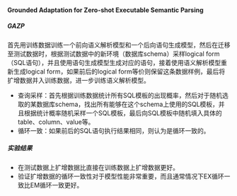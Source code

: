 #### Grounded Adaptation for Zero-shot Executable Semantic Parsing

##### GAZP

首先用训练数据训练一个前向语义解析模型和一个后向语句生成模型，然后在迁移至测试数据时，根据测试数据中的新环境（数据库schema）采样logical form（SQL语句），并且使用语句生成模型生成对应的语句，接着使用语义解析模型重新生成logical form，如果前后的logical form等价则保留这条数据样例，最后将扩增数据并入训练数据，进一步训练语义解析模型。

* 查询采样：首先根据训练数据统计所有SQL模板的出现概率，然后对于随机选取的某数据库schema，找出所有能够在这个schema上使用的SQL模板，并且根据统计概率随机采样一个SQL模板，最后向SQL模板中随机填入具体的table、column、value等。
* 循环一致：如果前后的SQL语句执行结果相同，则认为是循环一致的。

##### 实验结果

* 在测试数据上扩增数据比直接在训练数据上扩增数据更好。
* 验证扩增数据的循环一致性对于模型性能非常重要，而且通常情况下EX循环一致比EM循环一致更好。
